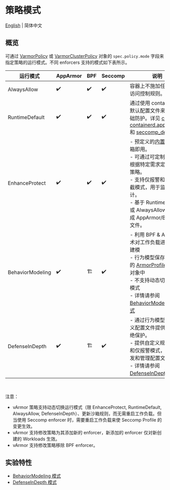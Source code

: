 # 策略模式

[English](README.md) | 简体中文

## 概览

可通过 [VarmorPolicy](../../../getting_started/usage_instructions.zh_CN.md#varmorpolicy) 或 [VarmorClusterPolicy](../../../getting_started/usage_instructions.zh_CN.md#varmorclusterpolicy) 对象的 `spec.policy.mode` 字段来指定策略的运行模式。不同 enforcers 支持的模式如下表所示。

|运行模式|AppArmor|BPF|Seccomp|说明|
|------|--------|----|-------|---|
|AlwaysAllow|✔️|✔️|✔️|容器上不施加任何强制访问控制规则。|
|RuntimeDefault|✔️|✔️|✔️|通过使用 containerd 的默认配置文件来提供基础防护。详见 [cri-containerd.apparmor.d](https://github.com/containerd/containerd/blob/main/contrib/apparmor/template.go) 和 [seccomp_default](https://github.com/containerd/containerd/blob/main/contrib/seccomp/seccomp_default.go)。|
|EnhanceProtect|✔️|✔️|✔️|- 预定义的[内置规则](../built_in_rules.zh_CN.md)开箱即用。<br />- 可通过可定制的接口根据特定需求定制保护策略。<br />- 支持仅报警和报警拦截模式，用于监控和审计。<br />- 基于 RuntimeDefault 或 AlwaysAllow 模式生成 AppArmor/BPF 配置文件。|
|BehaviorModeling|✔️|🏗️|✔️|- 利用 BPF & Audit 技术对工作负载进行行为建模<br />- 行为模型保存在对应的 [ArmorProfileModel](https://github.com/bytedance/vArmor/blob/main/apis/varmor/v1beta1/armorprofilemodel_types.go) 对象中<br />- 不支持动态切换运行模式<br />- 详情请参阅 [BehaviorModeling 模式](behavior_modeling.zh_CN.md)|
|DefenseInDepth|✔️|🏗️|✔️|- 通过行为模型或自定义配置文件提供默认拒绝保护。<br />- 提供自定义规则接口和仅报警模式，方便开发和管理配置文件。<br />- 详情请参阅 [DefenseInDepth 模式](defense_in_depth.zh_CN.md)|

<br />

注意：
* vArmor 策略支持动态切换运行模式（限 EnhanceProtect, RuntimeDefault, AlwaysAllow, DefenseInDepth）、更新沙箱规则，而无需重启工作负载。但当使用 Seccomp enforcer 时，需要重启工作负载来使 Seccomp Profile 的变更生效。
* vArmor 支持修改策略为其添加新的 enforcer，新添加的 enforcer 仅对新创建的 Workloads 生效。
* vArmor 支持修改策略移除 BPF enforcer。


## 实验特性

* [BehaviorModeling 模式](behavior_modeling.zh_CN.md)
* [DefenseInDepth 模式](defense_in_depth.zh_CN.md)
